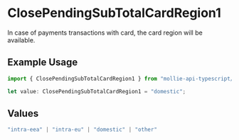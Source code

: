 # ClosePendingSubTotalCardRegion1

In case of payments transactions with card, the card region will be available.

## Example Usage

```typescript
import { ClosePendingSubTotalCardRegion1 } from "mollie-api-typescript/models/operations";

let value: ClosePendingSubTotalCardRegion1 = "domestic";
```

## Values

```typescript
"intra-eea" | "intra-eu" | "domestic" | "other"
```